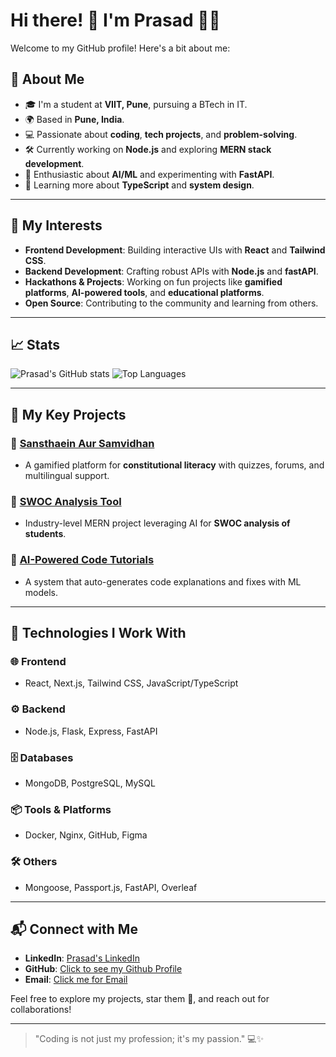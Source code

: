 # Hi there! 👋 I'm Prasad 👨‍💻

Welcome to my GitHub profile! Here's a bit about me:

## 🚀 About Me
- 🎓 I'm a student at **VIIT, Pune**, pursuing a BTech in IT.
- 🌍 Based in **Pune, India**.
- 💻 Passionate about **coding**, **tech projects**, and **problem-solving**.
- 🛠️ Currently working on **Node.js** and exploring **MERN stack development**.
- 🤖 Enthusiastic about **AI/ML** and experimenting with **FastAPI**.
- 🧠 Learning more about **TypeScript** and **system design**.

---

## 🌟 My Interests
- **Frontend Development**: Building interactive UIs with **React** and **Tailwind CSS**.
- **Backend Development**: Crafting robust APIs with **Node.js** and **fastAPI**.
- **Hackathons & Projects**: Working on fun projects like **gamified platforms**, **AI-powered tools**, and **educational platforms**.
- **Open Source**: Contributing to the community and learning from others.

---

## 📈 Stats
![Prasad's GitHub stats](https://github-readme-stats.vercel.app/api?username=Prasad-GitHub&show_icons=true&theme=radical)
![Top Languages](https://github-readme-stats.vercel.app/api/top-langs/?username=Prasad-GitHub&layout=compact&theme=radical)

---

## 📂 My Key Projects
### 🔹 [Sansthaein Aur Samvidhan](#)
- A gamified platform for **constitutional literacy** with quizzes, forums, and multilingual support.

### 🔹 [SWOC Analysis Tool](#)
- Industry-level MERN project leveraging AI for **SWOC analysis of students**.

### 🔹 [AI-Powered Code Tutorials](#)
- A system that auto-generates code explanations and fixes with ML models.

---

## 🔧 Technologies I Work With
### 🌐 Frontend
- React, Next.js, Tailwind CSS, JavaScript/TypeScript
### ⚙️ Backend
- Node.js, Flask, Express, FastAPI
### 🗄️ Databases
- MongoDB, PostgreSQL, MySQL
### 📦 Tools & Platforms
- Docker, Nginx, GitHub, Figma
### 🛠️ Others
- Mongoose, Passport.js, FastAPI, Overleaf

---

## 📬 Connect with Me
- **LinkedIn**: [Prasad's LinkedIn](https://www.linkedin.com/in/kuteprasad)
- **GitHub**: [Click to see my Github Profile](https://github.com/kuteprasad)
- **Email**: [Click me for Email](prasadkute0708@gmail.com)

Feel free to explore my projects, star them 🌟, and reach out for collaborations!

---

> "Coding is not just my profession; it's my passion." 💻✨
